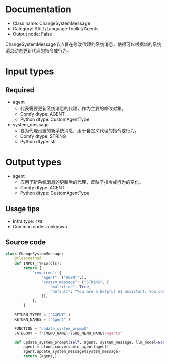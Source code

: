 
# Documentation
- Class name: ChangeSystemMessage
- Category: SALT/Language Toolkit/Agents
- Output node: False

ChangeSystemMessage节点旨在修改代理的系统消息，使得可以根据新的系统消息动态更新代理的指令或行为。

# Input types
## Required
- agent
    - 代表需要更新系统消息的代理，作为主要的修改对象。
    - Comfy dtype: AGENT
    - Python dtype: CustomAgentType
- system_message
    - 要为代理设置的新系统消息，用于自定义代理的指令或行为。
    - Comfy dtype: STRING
    - Python dtype: str

# Output types
- agent
    - 应用了新系统消息的更新后的代理，反映了指令或行为的变化。
    - Comfy dtype: AGENT
    - Python dtype: CustomAgentType


## Usage tips
- Infra type: `CPU`
- Common nodes: unknown


## Source code
```python
class ChangeSystemMessage:
	@classmethod
	def INPUT_TYPES(cls):
		return {
			"required": {
				"agent": ("AGENT",),
				"system_message": ("STRING", {
					"multiline": True,
					"default": "You are a helpful AI assistant. You can help with document QA. Return 'TERMINATE' when the task is done."
				}),
			},
		}

	RETURN_TYPES = ("AGENT",)
	RETURN_NAMES = ("agent",)

	FUNCTION = "update_system_prompt"
	CATEGORY = f"{MENU_NAME}/{SUB_MENU_NAME}/Agents"

	def update_system_prompt(self, agent, system_message, llm_model=None):
		agent = clone_conversable_agent(agent)
		agent.update_system_message(system_message)
		return (agent,)

```
